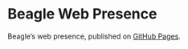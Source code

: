 # Beagle Web Presence

Beagle’s web presence, published on [GitHub Pages](https://RomanLangrehr.github.io/Beagle/branches/controllers-diagram2).